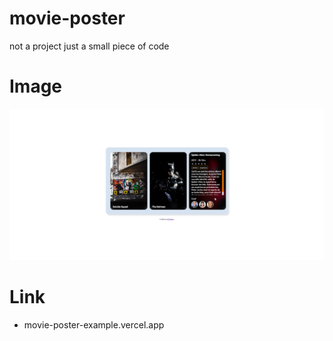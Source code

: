 # movie-poster
not a project just a small piece of code
# Image
![plot](image.png)
# Link
- movie-poster-example.vercel.app
